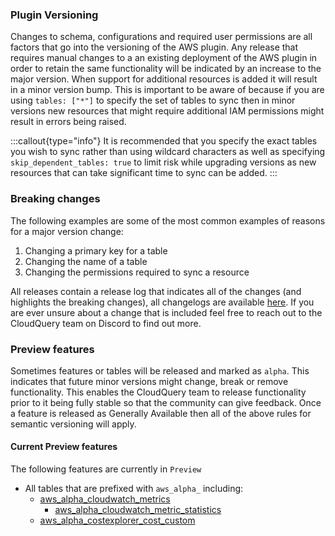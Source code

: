 

### Plugin Versioning

Changes to schema, configurations and required user permissions are all factors that go into the versioning of the AWS plugin. Any release that requires manual changes to a an existing deployment of the AWS plugin in order to retain the same functionality will be indicated by an increase to the major version. When support for additional resources is added it will result in a minor version bump. This is important to be aware of because if you are using `tables: ["*"]` to specify the set of tables to sync then in minor versions new resources that might require additional IAM permissions might result in errors being raised.

:::callout{type="info"}
It is recommended that you specify the exact tables you wish to sync rather than using wildcard characters as well as specifying `skip_dependent_tables: true` to limit risk while upgrading versions as new resources that can take significant time to sync can be added.
:::

###  Breaking changes
The following examples are some of the most common examples of reasons for a major version change:

1. Changing a primary key for a table
2. Changing the name of a table
3. Changing the permissions required to sync a resource


All releases contain a release log that indicates all of the changes (and highlights the breaking changes), all changelogs are available [here](https://github.com/cloudquery/cloudquery/releases?q=plugins-source-aws-). If you are ever unsure about a change that is included feel free to reach out to the CloudQuery team on Discord to find out more.

### Preview features

Sometimes features or tables will be released and marked as `alpha`. This indicates that future minor versions might change, break or remove functionality. This enables the CloudQuery team to release functionality prior to it being fully stable so that the community can give feedback. Once a feature is released as Generally Available then all of the above rules for semantic versioning will apply.


#### Current Preview features

The following features are currently in `Preview`

- All tables that are prefixed with `aws_alpha_` including:
    - [aws_alpha_cloudwatch_metrics](tables/aws_alpha_cloudwatch_metrics)
        - [aws_alpha_cloudwatch_metric_statistics](tables/aws_alpha_cloudwatch_metric_statistics)
    - [aws_alpha_costexplorer_cost_custom](tables/aws_alpha_costexplorer_cost_custom)
